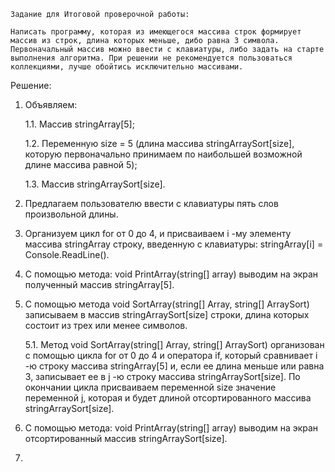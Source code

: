     Задание для Итоговой проверочной работы:

    Написать программу, которая из имеющегося массива строк формирует массив из строк, длина которых меньше, дибо равна 3 символа. Первоначальный массив можно ввести с клавиатуры, либо задать на старте выполнения алгоритма. При решении не рекомендуется пользоваться коллекциями, лучше обойтись исключительно массивами.

Решение:
1. Объявляем:

    1.1. Массив stringArray[5];

    1.2. Переменную size = 5 (длина массива stringArraySort[size], которую первоначально принимаем по наибольшей возможной длине массива равной 5);

    1.3. Массив stringArraySort[size].

2. Предлагаем пользователю ввести с клавиатуры пять слов произвольной длины.
3. Организуем цикл for от 0 до 4, и присваиваем i -му элементу массива stringArray строку, введенную с клавиатуры: stringArray[i] = Console.ReadLine().
4. С помощью метода: void PrintArray(string[] array) выводим на экран полученный массив stringArray[5].
5. С помощью метода void SortArray(string[] Array, string[] ArraySort) записываем в массив stringArraySort[size] строки, длина которых состоит из трех или менее символов.

    5.1. Метод void SortArray(string[] Array, string[] ArraySort) организован с помощью цикла for от 0 до 4 и оператора if, который сравнивает i -ю строку массива stringArray[5] и, если ее длина меньше или равна 3, записывает ее в j -ю строку массива stringArraySort[size]. По окончании цикла присваиваем переменной size значение переменной j, которая и будет длиной отсортированного массива stringArraySort[size].
6. С помощью метода: void PrintArray(string[] array) выводим на экран отсортированный массив stringArraySort[size].
7. 